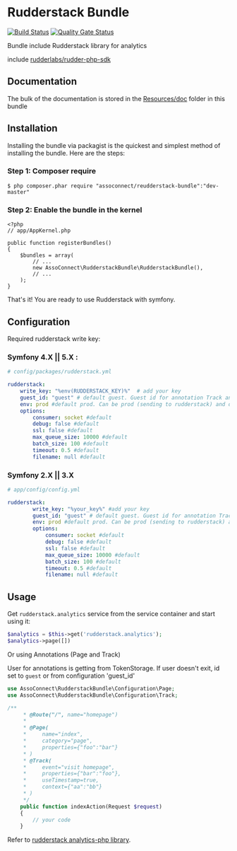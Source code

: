 # Rudderstack Bundle

[![Build Status](https://github.com/assoconnect/rudderstack-bundle/actions/workflows/build.yml/badge.svg)](https://github.com/assoconnect/rudderstack-bundle/actions/workflows/build.yml)
[![Quality Gate Status](https://sonarcloud.io/api/project_badges/measure?project=assoconnect_rudderstack-bundle&metric=alert_status)](https://sonarcloud.io/dashboard?id=assoconnect_rudderstack-bundle)

Bundle include Rudderstack library for analytics

include [rudderlabs/rudder-php-sdk](https://github.com/rudderlabs/rudder-php-sdk)

Documentation
-------------

The bulk of the documentation is stored in the [Resources/doc](vendor/assoconnect/rudderstack-bundle/Resources/doc) folder in this bundle

## Installation

Installing the bundle via packagist is the quickest and simplest method of installing the bundle. Here are the steps:

### Step 1: Composer require

    $ php composer.phar require "assoconnect/reudderstack-bundle":"dev-master"

### Step 2: Enable the bundle in the kernel

    <?php
    // app/AppKernel.php

    public function registerBundles()
    {
        $bundles = array(
            // ...
            new AssoConnect\RudderstackBundle\RudderstackBundle(),
            // ...
        );
    }

That's it! You are ready to use Rudderstack with symfony.

## Configuration

Required rudderstack write key:

### Symfony 4.X || 5.X :

```yml
# config/packages/rudderstack.yml

rudderstack:
    write_key: "%env(RUDDERSTACK_KEY)%"  # add your key
    guest_id: "guest" # default guest. Guest id for annotation Track and Page
    env: prod #default prod. Can be prod (sending to rudderstack) and dev (not sending)
    options:
        consumer: socket #default
        debug: false #default
        ssl: false #default
        max_queue_size: 10000 #default
        batch_size: 100 #default
        timeout: 0.5 #default
        filename: null #default
```

### Symfony 2.X || 3.X

```yml
# app/config/config.yml

rudderstack:
        write_key: "%your_key%" #add your key
        guest_id: "guest" # default guest. Guest id for annotation Track and Page
        env: prod #default prod. Can be prod (sending to rudderstack) and dev (not sending)
        options:
            consumer: socket #default
            debug: false #default
            ssl: false #default
            max_queue_size: 10000 #default
            batch_size: 100 #default
            timeout: 0.5 #default
            filename: null #default
```

## Usage

Get `rudderstack.analytics` service from the service container and start using it:

```php
$analytics = $this->get('rudderstack.analytics');
$analytics->page([])
```

Or using Annotations (Page and Track)

User for annotations is getting from TokenStorage.
If user doesn't exit, id set to `guest` or from configuration 'guest_id'

```php
use AssoConnect\RudderstackBundle\Configuration\Page;
use AssoConnect\RudderstackBundle\Configuration\Track;

/**
     * @Route("/", name="homepage")
     *
     * @Page(
     *     name="index",
     *     category="page",
     *     properties={"foo":"bar"}
     * )
     * @Track(
     *     event="visit homepage",
     *     properties={"bar":"foo"},
     *     useTimestamp=true,
     *     context={"aa":"bb"}
     * )
     */
    public function indexAction(Request $request)
    {
        // your code
    }
```


Refer to [rudderstack analytics-php library](https://github.com/rudderlabs/rudder-php-sdk).
